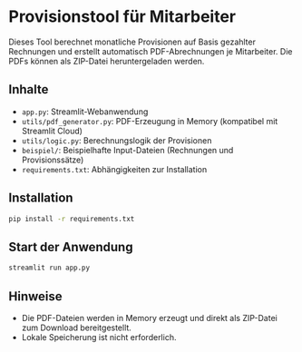 
# Provisionstool für Mitarbeiter

Dieses Tool berechnet monatliche Provisionen auf Basis gezahlter Rechnungen und erstellt automatisch PDF-Abrechnungen je Mitarbeiter. Die PDFs können als ZIP-Datei heruntergeladen werden.

## Inhalte

- `app.py`: Streamlit-Webanwendung
- `utils/pdf_generator.py`: PDF-Erzeugung in Memory (kompatibel mit Streamlit Cloud)
- `utils/logic.py`: Berechnungslogik der Provisionen
- `beispiel/`: Beispielhafte Input-Dateien (Rechnungen und Provisionssätze)
- `requirements.txt`: Abhängigkeiten zur Installation

## Installation

```bash
pip install -r requirements.txt
```

## Start der Anwendung

```bash
streamlit run app.py
```

## Hinweise

- Die PDF-Dateien werden in Memory erzeugt und direkt als ZIP-Datei zum Download bereitgestellt.
- Lokale Speicherung ist nicht erforderlich.
